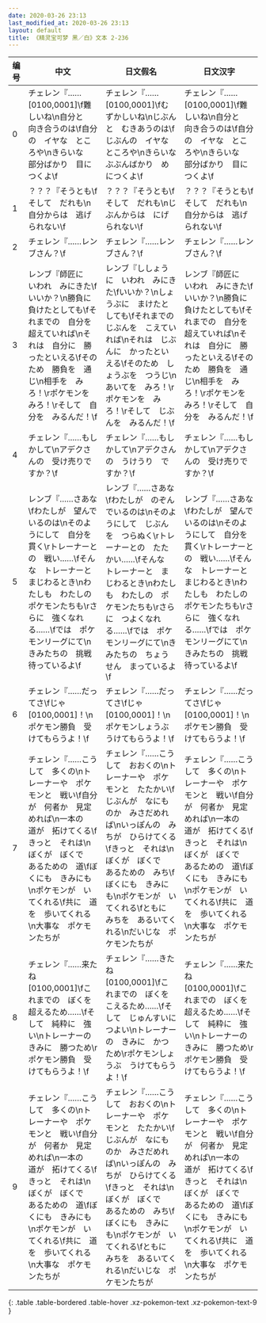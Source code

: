 ```yaml
---
date: 2020-03-26 23:13
last_modified_at: 2020-03-26 23:13
layout: default
title: 《精灵宝可梦 黑／白》文本 2-236
---
```

| 编号 | 中文 | 日文假名 | 日文汉字 |
| ---- | ---- | ---- | --- |
| 0 | チェレン『……[0100,0001]\f難しいね\n自分と　向き合うのは\f自分の　イヤな　ところや\nきらいな　部分ばかり　目につくよ\f | チェレン『……[0100,0001]\fむずかしいね\nじぶんと　むきあうのは\fじぶんの　イヤな　ところや\nきらいな　ぶぶんばかり　めにつくよ\f | チェレン『……[0100,0001]\f難しいね\n自分と　向き合うのは\f自分の　イヤな　ところや\nきらいな　部分ばかり　目につくよ\f |
| 1 | ？？？『そうとも\fそして　だれも\n自分からは　逃げられない\f | ？？？『そうとも\fそして　だれも\nじぶんからは　にげられない\f | ？？？『そうとも\fそして　だれも\n自分からは　逃げられない\f |
| 2 | チェレン『……レンブさん？\f | チェレン『……レンブさん？\f | チェレン『……レンブさん？\f |
| 3 | レンブ『師匠に　いわれ　みにきた\fいいか？\n勝負に　負けたとしても\fそれまでの　自分を　超えていれば\nそれは　自分に　勝ったといえる\fそのため　勝負を　通じ\n相手を　みろ！\rポケモンを　みろ！\rそして　自分を　みるんだ！\f | レンブ『ししょうに　いわれ　みにきた\fいいか？\nしょうぶに　まけたとしても\fそれまでの　じぶんを　こえていれば\nそれは　じぶんに　かったといえる\fそのため　しょうぶを　つうじ\nあいてを　みろ！\rポケモンを　みろ！\rそして　じぶんを　みるんだ！\f | レンブ『師匠に　いわれ　みにきた\fいいか？\n勝負に　負けたとしても\fそれまでの　自分を　超えていれば\nそれは　自分に　勝ったといえる\fそのため　勝負を　通じ\n相手を　みろ！\rポケモンを　みろ！\rそして　自分を　みるんだ！\f |
| 4 | チェレン『……もしかして\nアデクさんの　受け売りですか？\f | チェレン『……もしかして\nアデクさんの　うけうり　ですか？\f | チェレン『……もしかして\nアデクさんの　受け売りですか？\f |
| 5 | レンブ『……さあな\fわたしが　望んでいるのは\nそのようにして　自分を　貫く\rトレーナーとの　戦い……\fそんな　トレーナーと　まじわるとき\nわたしも　わたしの　ポケモンたちも\rさらに　強くなれる……\fでは　ポケモンリーグにて\nきみたちの　挑戦　待っているよ\f | レンブ『……さあな\fわたしが　のぞんでいるのは\nそのようにして　じぶんを　つらぬく\rトレーナーとの　たたかい……\fそんな　トレーナーと　まじわるとき\nわたしも　わたしの　ポケモンたちも\rさらに　つよくなれる……\fでは　ポケモンリーグにて\nきみたちの　ちょうせん　まっているよ\f | レンブ『……さあな\fわたしが　望んでいるのは\nそのようにして　自分を　貫く\rトレーナーとの　戦い……\fそんな　トレーナーと　まじわるとき\nわたしも　わたしの　ポケモンたちも\rさらに　強くなれる……\fでは　ポケモンリーグにて\nきみたちの　挑戦　待っているよ\f |
| 6 | チェレン『……だってさ\fじゃ　[0100,0001]！\nポケモン勝負　受けてもらうよ！\f | チェレン『……だってさ\fじゃ　[0100,0001]！\nポケモンしょうぶ　うけてもらうよ！\f | チェレン『……だってさ\fじゃ　[0100,0001]！\nポケモン勝負　受けてもらうよ！\f |
| 7 | チェレン『……こうして　多くの\nトレーナーや　ポケモンと　戦い\f自分が　何者か　見定めれば\n一本の　道が　拓けてくる\fきっと　それは\nぼくが　ぼくで　あるための　道\fぼくにも　きみにも\nポケモンが　いてくれる\f共に　道を　歩いてくれる\n大事な　ポケモンたちが | チェレン『……こうして　おおくの\nトレーナーや　ポケモンと　たたかい\fじぶんが　なにものか　みさだめれば\nいっぽんの　みちが　ひらけてくる\fきっと　それは\nぼくが　ぼくで　あるための　みち\fぼくにも　きみにも\nポケモンが　いてくれる\fともに　みちを　あるいてくれる\nだいじな　ポケモンたちが | チェレン『……こうして　多くの\nトレーナーや　ポケモンと　戦い\f自分が　何者か　見定めれば\n一本の　道が　拓けてくる\fきっと　それは\nぼくが　ぼくで　あるための　道\fぼくにも　きみにも\nポケモンが　いてくれる\f共に　道を　歩いてくれる\n大事な　ポケモンたちが |
| 8 | チェレン『……来たね　[0100,0001]\fこれまでの　ぼくを　超えるため……\fそして　純粋に　強い\nトレーナーの　きみに　勝つため\rポケモン勝負　受けてもらうよ！\f | チェレン『……きたね　[0100,0001]\fこれまでの　ぼくを　こえるため……\fそして　じゅんすいに　つよい\nトレーナーの　きみに　かつため\rポケモンしょうぶ　うけてもらうよ！\f | チェレン『……来たね　[0100,0001]\fこれまでの　ぼくを　超えるため……\fそして　純粋に　強い\nトレーナーの　きみに　勝つため\rポケモン勝負　受けてもらうよ！\f |
| 9 | チェレン『……こうして　多くの\nトレーナーや　ポケモンと　戦い\f自分が　何者か　見定めれば\n一本の　道が　拓けてくる\fきっと　それは\nぼくが　ぼくで　あるための　道\fぼくにも　きみにも\nポケモンが　いてくれる\f共に　道を　歩いてくれる\n大事な　ポケモンたちが | チェレン『……こうして　おおくの\nトレーナーや　ポケモンと　たたかい\fじぶんが　なにものか　みさだめれば\nいっぽんの　みちが　ひらけてくる\fきっと　それは\nぼくが　ぼくで　あるための　みち\fぼくにも　きみにも\nポケモンが　いてくれる\fともに　みちを　あるいてくれる\nだいじな　ポケモンたちが | チェレン『……こうして　多くの\nトレーナーや　ポケモンと　戦い\f自分が　何者か　見定めれば\n一本の　道が　拓けてくる\fきっと　それは\nぼくが　ぼくで　あるための　道\fぼくにも　きみにも\nポケモンが　いてくれる\f共に　道を　歩いてくれる\n大事な　ポケモンたちが |
{: .table .table-bordered .table-hover .xz-pokemon-text .xz-pokemon-text-9 }